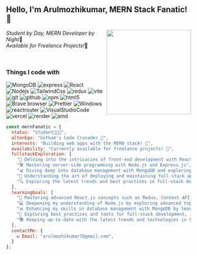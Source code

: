 <h2> Hello, I'm Arulmozhikumar, MERN Stack Fanatic! 👋 </h2>
<img align='right' src="https://thebatmanuniverse.net/wp-content/uploads/2019/02/tbu-why-i-write.jpg" width="230">
<p><em>Student by Day, MERN Developer by Night</em>🦇</br><em>Available for Freelance Projects!</em>💼</p>

<br>
 <h3>Things I code with</h3>
<p>
 <img alt="MongoDB" src="https://img.shields.io/badge/-MongoDB-13aa52?style=flat-square&logo=mongodb&logoColor=white" />
  <img alt="express"
  src="https://img.shields.io/badge/Express.js-404D59?style=flat-sqaure&logo=express&logoColor=white"
  />
  <img alt="React" src="https://img.shields.io/badge/-React-45b8d8?style=flat-square&logo=react&logoColor=white" />
    <img alt="Nodejs" src="https://img.shields.io/badge/-Nodejs-43853d?style=flat-square&logo=Node.js&logoColor=white" />
     <img alt="TailwindCss"
  src="https://img.shields.io/badge/Tailwind_CSS-38B2AC?style=flat-square&logo=tailwind-css&logoColor=white"/>
  <img alt="redux" src="https://img.shields.io/badge/-Redux-764ABC?style=flat-square&logo=redux&logoColor=white" />
   <img alt="vite" src="https://img.shields.io/badge/-Vite-000000?style=flat-square&logo=vite" />
  <img alt="git" src="https://img.shields.io/badge/-Git-F05032?style=flat-square&logo=git&logoColor=white" />
  <img alt="github" src="https://img.shields.io/badge/-Github-000000?style=flat-square&logo=github"/>
  <img alt="npm" src="https://img.shields.io/badge/-NPM-CB3837?style=flat-square&logo=npm&logoColor=white" />
  <img alt="html5" src="https://img.shields.io/badge/-HTML5-E34F26?style=flat-square&logo=html5&logoColor=white" />
  <img alt="Brave browser" src="https://img.shields.io/badge/-Brave_Browser-FB542B?style=flat-square&logo=brave&logoColor=white" />
  <img alt="Prettier" src="https://img.shields.io/badge/-Prettier-F7B93E?style=flat-square&logo=prettier&logoColor=white" />
  <img alt="Windows" 
  src="https://img.shields.io/badge/Windows-0078D6?style=flat-square&logo=windows&logoColor=white"/>
  <img alt="reactrouter"
  src="https://img.shields.io/badge/React_Router-CA4245?style=flat-square&logo=react-router&logoColor=white"/>
  <img alt="VisualStudioCode"
  src="https://img.shields.io/badge/Visual_Studio_Code-0078D4?style=flat-square&logo=visual%20studio%20code&logoColor=white"/>
  <img alt="vercel"
  src="https://img.shields.io/badge/Vercel-000000?style=flat-square&logo=vercel&logoColor=white"/>
  <img alt="render"
  src="https://img.shields.io/badge/Render-FAF9F6?style=flat-square&logo=Render"/>
  <img alt="amd"
  src="https://img.shields.io/badge/AMD-_RYZEN_5000 series-ED1C24?style=flat-square&logo=amd&logoColor=white"/>
</p>

```javascript
const mernFanatic = {
  status: "Student🧑🏻‍🎓",
  alterEgo: "Gotham's Code Crusader 🦇",
  interests: "Building web apps with the MERN stack! 🚀",
  availability: "Currently available for freelance projects! 💼",
  fullstackExploration: [
    "🎨 Delving into the intricacies of front-end development with React.js and CSS frameworks",
    "🛠️ Mastering server-side programming with Node.js and Express.js",
    "📊 Diving deep into database management with MongoDB and exploring SQL alternatives",
    "🚀 Understanding the art of deploying and maintaining full-stack applications",
    "🔍 Exploring the latest trends and best practices in full-stack development"
  ],
  learningGoals: [
    "🚀 Mastering advanced React.js concepts such as Redux, Context API, and Hooks.",
    "💻 Deepening my understanding of Node.js by exploring advanced topics like authentication, authorization, and RESTful API design.",
    "📊 Enhancing my skills in database management with MongoDB by learning about indexing, aggregation pipelines, and data modeling.",
    "🔧 Exploring best practices and tools for full-stack development, including testing frameworks, deployment strategies, and performance optimization techniques.",
    "📚 Keeping up-to-date with the latest trends and technologies in the MERN stack ecosystem through continuous learning and experimentation."
  ],
  contactMe: {
    ✉️ Email: "arulmozhikumar7@gmail.com",
  }
};


